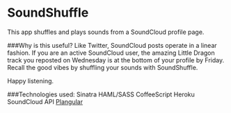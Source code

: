 # SoundShuffle

This app shuffles and plays sounds from a SoundCloud profile page.

###Why is this useful?
Like Twitter, SoundCloud posts operate in a linear fashion. If you are an active SoundCloud user, the amazing Little Dragon track you reposted on Wednesday is at the bottom of your profile by Friday. Recall the good vibes by shuffling your sounds with SoundShuffle.

Happy listening.


###Technologies used:
Sinatra
HAML/SASS
CoffeeScript
Heroku
SoundCloud API
[Plangular](https://github.com/jxnblk/plangular)
